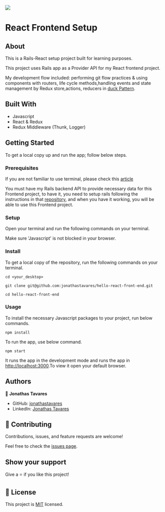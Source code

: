 ![](https://img.shields.io/badge/Microverse-blueviolet)

# React Frontend Setup

## About

This is a Rails-React setup project built for learning purposes.

This project uses Rails app as a Provider API for my React frontend project.

My development flow included: performing git flow practices & using components with routers, life cycle methods,handling events and state management by Redux store,actions, reducers in [duck Pattern](https://github.com/erikras/ducks-modular-redux).

## Built With

- Javascript
- React & Redux
- Redux Middleware (Thunk, Logger)

## Getting Started

To get a local copy up and run the app; follow below steps.

### Prerequisites

If you are not familiar to use terminal, please check this [article](https://www.theodinproject.com/courses/web-development-101/lessons/command-line-basics-web-development-101)

You must have my Rails backend API to provide necessary data for this Frontend project, to have it, you need to setup rails following the instructions in that [repository](https://github.com/jonathastavares/hello-rails-back-end), and when you have it working, you will be able to use this Frontend project.

### Setup

Open your terminal and run the following commands on your terminal.

Make sure 'Javascript' is not blocked in your browser.

### Install

To get a local copy of the repository, run the following commands on your terminal.

```
cd <your_desktop>
```

```
git clone git@github.com:jonathastavares/hello-react-front-end.git
```

```
cd hello-react-front-end
```

### Usage

To install the necessary Javascript packages to your project, run below commands.

```
npm install
```

To run the app, use below command.

```
npm start
```

It runs the app in the development mode and runs the app in [http://localhost:3000](http://localhost:3000).To view it open your default browser.

## Authors

👤 **Jonathas Tavares**

- GitHub: [jonathastavares](https://github.com/jonathastavares)
- LinkedIn: [Jonathas Tavares](https://www.linkedin.com/in/jonathas-tavares)

## 🤝 Contributing

Contributions, issues, and feature requests are welcome!

Feel free to check the [issues page](../../issues/).

## Show your support

Give a ⭐️ if you like this project!

## 📝 License

This project is [MIT](./MIT.md) licensed.
